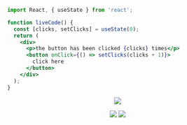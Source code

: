 ```jsx
import React, { useState } from 'react';

function liveCode() {
  const [clicks, setClicks] = useState(0);
  return (
    <div>
      <p>the button has been clicked {clicks} times</p>
      <button onClick={() => setClicks(clicks + 1)}>
        click here
      </button>
    </div>
  );
}
```

<p align="center">
  <a align="center" href="%action%increment">
    <img src="%resource%increment_bt">
  </a>
</p>
<p align="center">
  <img src="%resource%counter">
  <img src="%resource%last">
</p>

